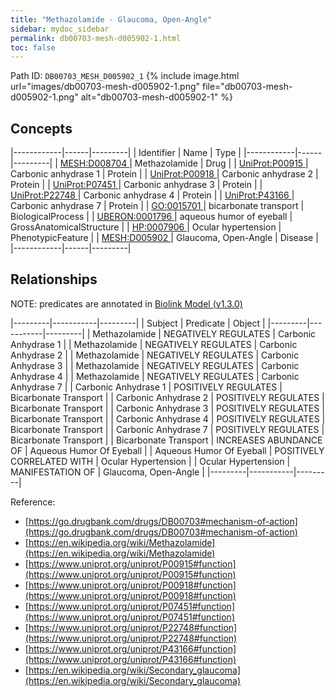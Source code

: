 ```yaml
---
title: "Methazolamide - Glaucoma, Open-Angle"
sidebar: mydoc_sidebar
permalink: db00703-mesh-d005902-1.html
toc: false 
---
```



Path ID: `DB00703_MESH_D005902_1`
{% include image.html url="images/db00703-mesh-d005902-1.png" file="db00703-mesh-d005902-1.png" alt="db00703-mesh-d005902-1" %}

## Concepts

|------------|------|---------|
| Identifier | Name | Type    |
|------------|------|---------|
| <a href="https://identifiers.org/MESH:D008704">MESH:D008704 </a> | Methazolamide | Drug |
| <a href="https://identifiers.org/UniProt:P00915">UniProt:P00915 </a> | Carbonic anhydrase 1 | Protein |
| <a href="https://identifiers.org/UniProt:P00918">UniProt:P00918 </a> | Carbonic anhydrase 2 | Protein |
| <a href="https://identifiers.org/UniProt:P07451">UniProt:P07451 </a> | Carbonic anhydrase 3 | Protein |
| <a href="https://identifiers.org/UniProt:P22748">UniProt:P22748 </a> | Carbonic anhydrase 4 | Protein |
| <a href="https://identifiers.org/UniProt:P43166">UniProt:P43166 </a> | Carbonic anhydrase 7 | Protein |
| <a href="https://identifiers.org/GO:0015701">GO:0015701 </a> | bicarbonate transport | BiologicalProcess |
| <a href="https://identifiers.org/UBERON:0001796">UBERON:0001796 </a> | aqueous humor of eyeball | GrossAnatomicalStructure |
| <a href="https://identifiers.org/HP:0007906">HP:0007906 </a> | Ocular hypertension | PhenotypicFeature |
| <a href="https://identifiers.org/MESH:D005902">MESH:D005902 </a> | Glaucoma, Open-Angle | Disease |
|------------|------|---------|

## Relationships


NOTE: predicates are annotated in <a href="https://github.com/biolink/biolink-model/releases/tag/v1.3.0">Biolink Model (v1.3.0)</a>

|---------|-----------|---------|
| Subject | Predicate | Object  |
|---------|-----------|---------|
| Methazolamide | NEGATIVELY REGULATES | Carbonic Anhydrase 1 |
| Methazolamide | NEGATIVELY REGULATES | Carbonic Anhydrase 2 |
| Methazolamide | NEGATIVELY REGULATES | Carbonic Anhydrase 3 |
| Methazolamide | NEGATIVELY REGULATES | Carbonic Anhydrase 4 |
| Methazolamide | NEGATIVELY REGULATES | Carbonic Anhydrase 7 |
| Carbonic Anhydrase 1 | POSITIVELY REGULATES | Bicarbonate Transport |
| Carbonic Anhydrase 2 | POSITIVELY REGULATES | Bicarbonate Transport |
| Carbonic Anhydrase 3 | POSITIVELY REGULATES | Bicarbonate Transport |
| Carbonic Anhydrase 4 | POSITIVELY REGULATES | Bicarbonate Transport |
| Carbonic Anhydrase 7 | POSITIVELY REGULATES | Bicarbonate Transport |
| Bicarbonate Transport | INCREASES ABUNDANCE OF | Aqueous Humor Of Eyeball |
| Aqueous Humor Of Eyeball | POSITIVELY CORRELATED WITH | Ocular Hypertension |
| Ocular Hypertension | MANIFESTATION OF | Glaucoma, Open-Angle |
|---------|-----------|---------|

Reference: 
  - [https://go.drugbank.com/drugs/DB00703#mechanism-of-action](https://go.drugbank.com/drugs/DB00703#mechanism-of-action)
  - [https://en.wikipedia.org/wiki/Methazolamide](https://en.wikipedia.org/wiki/Methazolamide)
  - [https://www.uniprot.org/uniprot/P00915#function](https://www.uniprot.org/uniprot/P00915#function)
  - [https://www.uniprot.org/uniprot/P00918#function](https://www.uniprot.org/uniprot/P00918#function)
  - [https://www.uniprot.org/uniprot/P07451#function](https://www.uniprot.org/uniprot/P07451#function)
  - [https://www.uniprot.org/uniprot/P22748#function](https://www.uniprot.org/uniprot/P22748#function)
  - [https://www.uniprot.org/uniprot/P43166#function](https://www.uniprot.org/uniprot/P43166#function)
  - [https://en.wikipedia.org/wiki/Secondary_glaucoma](https://en.wikipedia.org/wiki/Secondary_glaucoma)
